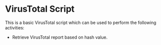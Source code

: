 # VirusTotal Script

This is a basic VirusTotal script which can be used to perform the following activities:

* Retrieve VirusTotal report based on hash value. 
